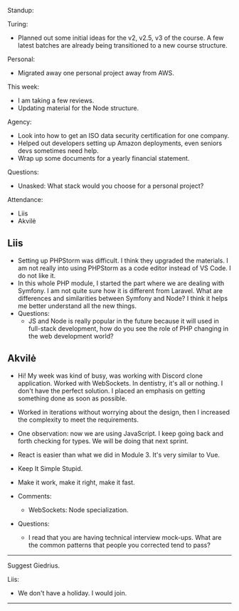 Standup:

  Turing:
  - Planned out some initial ideas for the v2, v2.5, v3 of the course. A few latest batches are already being transitioned to a new course structure.

  Personal:
  - Migrated away one personal project away from AWS.

  This week:
  - I am taking a few reviews.
  - Updating material for the Node structure.

  Agency:
  - Look into how to get an ISO data security certification for one company.
  - Helped out developers setting up Amazon deployments, even seniors devs sometimes need help.
  - Wrap up some documents for a yearly financial statement.

Questions:
  - Unasked: What stack would you choose for a personal project?

Attendance:
  - Liis
  - Akvilė

## Liis

- Setting up PHPStorm was difficult. I think they upgraded the materials. I am not really into using PHPStorm as a code editor instead of VS Code. I do not like it.
- In this whole PHP module, I started the part where we are dealing with Symfony. I am not quite sure how it is different from Laravel. What are differences and similarities between Symfony and Node? I think it helps me better understand all the new things.
- Questions:
  - JS and Node is really popular in the future because it will used in full-stack development, how do you see the role of PHP changing in the web development world?

## Akvilė

- Hi! My week was kind of busy, was working with Discord clone application. Worked with WebSockets. In dentistry, it's all or nothing. I don't have the perfect solution. I placed an emphasis on getting something done as soon as possible.
- Worked in iterations without worrying about the design, then I increased the complexity to meet the requirements.
- One observation: now we are using JavaScript. I keep going back and forth checking for types. We will be doing that next sprint.
- React is easier than what we did in Module 3. It's very similar to Vue.

- Keep It Simple Stupid.
- Make it work, make it right, make it fast.

- Comments:
  - WebSockets: Node specialization.
- Questions:
  - I read that you are having technical interview mock-ups. What are the common patterns that people you corrected tend to pass?

---

Suggest Giedrius.

Liis:

  - We don't have a holiday. I would join.

---
